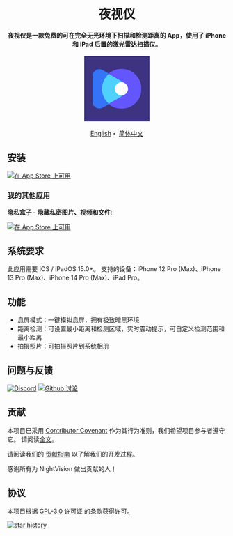 <h1 align="center">夜视仪</h1>

<h4 align="center">夜视仪是一款免费的可在完全无光环境下扫描和检测距离的 App，使用了 iPhone 和 iPad 后置的激光雷达扫描仪。
</h4>

<p align="center">
<img src="logo.png" width="150"></img>
</p>

<p align="center">
   <a href="README.md">English</a>・
   <a href="README-zh_CN.md">简体中文</a>
</p>

## 安装

[![在 App Store 上可用](http://cl.ly/WouG/Download_on_the_App_Store_Badge_US-UK_135x40.svg)](https://apps.apple.com/cn/app/id1668629667)

### 我的其他应用

**隐私盒子 - 隐藏私密图片、视频和文件**:

[![在 App Store 上可用](http://cl.ly/WouG/Download_on_the_App_Store_Badge_US-UK_135x40.svg)](https://apps.apple.com/cn/app/id1597534147)

## 系统要求

此应用需要 iOS / iPadOS 15.0+。 支持的设备：iPhone 12 Pro (Max)、iPhone 13 Pro (Max)、iPhone 14 Pro (Max)、iPad Pro。

## 功能

- 息屏模式：一键模拟息屏，拥有极致暗黑环境
- 距离检测：可设置最小距离和检测区域，实时震动提示，可自定义检测范围和最小距离
- 拍摄照片：可拍摄照片到系统相册

## 问题与反馈

[![Discord](https://img.shields.io/badge/Discord-7289DA?style=for-the-badge&logo=discord&logoColor=white)](https://discord.gg/cpPA9aBaXX)
[![Github 讨论](https://img.shields.io/badge/Github-000000?style=for-the-badge&logo=github&logoColor=white)](https://github.com/luoxuhai/NightVision/discussions )

## 贡献

本项目已采用 [Contributor Covenant](https://www.contributor-covenant.org/) 作为其行为准则，我们希望项目参与者遵守它。 请阅读[全文](CODE_OF_CONDUCT.md)。

请阅读我们的 [贡献指南](CONTRIBUTING-zh_CN.md) 以了解我们的开发过程。

感谢所有为 NightVision 做出贡献的人！

## 协议

本项目根据 [GPL-3.0 许可证](https://github.com/luoxuhai/NightVision/blob/master/LICENSE) 的条款获得许可。

[![star history](https://api.star-history.com/svg?repos=luoxuhai/NightVision&type=Date)](https://star-history.com/#luoxuhai/pcl.js&Date)
